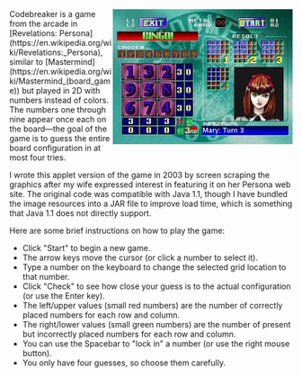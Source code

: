 <img align="right" src="screenshot.jpg">
Codebreaker is a game from the arcade in
[Revelations: Persona](https://en.wikipedia.org/wiki/Revelations:_Persona),
similar to [Mastermind](https://en.wikipedia.org/wiki/Mastermind_(board_game))
but played in 2D with numbers instead of colors. The numbers one through nine
appear once each on the board—the goal of the game is to guess the entire board
configuration in at most four tries.

I wrote this applet version of the game in 2003 by screen scraping the graphics
after my wife expressed interest in featuring it on her Persona web site. The
original code was compatible with Java 1.1, though I have bundled the image
resources into a JAR file to improve load time, which is something that Java
1.1 does not directly support.

Here are some brief instructions on how to play the game:

* Click "Start" to begin a new game.
* The arrow keys move the cursor (or click a number to select it).
* Type a number on the keyboard to change the selected grid location to that
  number.
* Click "Check" to see how close your guess is to the actual configuration (or
  use the Enter key).
* The left/upper values (small red numbers) are the number of correctly placed
  numbers for each row and column.
* The right/lower values (small green numbers) are the number of present but
  incorrectly placed numbers for each row and column.
* You can use the Spacebar to "lock in" a number (or use the right mouse
  button).
* You only have four guesses, so choose them carefully.

